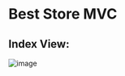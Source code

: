 # Best Store MVC

## Index View:
![image](https://github.com/user-attachments/assets/bf429bbc-a071-4035-b861-c3707433ea0d)
